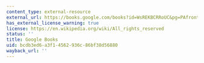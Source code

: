 ```yaml
---
content_type: external-resource
external_url: https://books.google.com/books?id=WsREKBCRRoUC&pg=PAfrontcover#v=onepage&q&f=false
has_external_license_warning: true
license: https://en.wikipedia.org/wiki/All_rights_reserved
status: ''
title: Google Books
uid: bcdb3ed6-a3f1-4562-936c-86bf38d56880
wayback_url: ''
---
```

